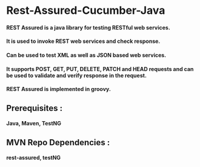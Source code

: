 # Rest-Assured-Cucumber-Java

#### REST Assured is a  java library for testing RESTful web services.

#### It is used to invoke REST web services and check response.

#### Can be used to test XML as well as JSON based web services.

#### It supports POST, GET, PUT, DELETE, PATCH and HEAD requests and can be used to validate and verify response in the request.

#### REST Assured is implemented in groovy.

## Prerequisites : 

#### Java, Maven, TestNG

## MVN Repo Dependencies : 
#### rest-assured, testNG